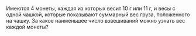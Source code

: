 Имеются 4 монеты, каждая из которых весит 10 г или 11 г, и весы с одной чашкой, которые показывают суммарный вес груза, положенного на чашку. За какое наименьшее число взвешиваний можно узнать вес каждой монеты?